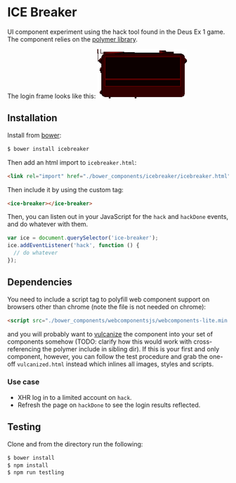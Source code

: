 # ICE Breaker

UI component experiment using the hack tool found in the Deus Ex 1 game. The component relies on the [polymer library](http://www.polymer-project.org/).

The login frame looks like this:
![frame!](https://github.com/clux/icebreaker/raw/master/dxice.png)

## Installation
Install from [bower](https://www.npmjs.com/package/bower):

```sh
$ bower install icebreaker
```

Then add an html import to `icebreaker.html`:

```html
<link rel="import" href="./bower_components/icebreaker/icebreaker.html">
```

Then include it by using the custom tag:

```html
<ice-breaker></ice-breaker>
```

Then, you can listen out in your JavaScript for the `hack` and `hackDone` events, and do whatever with them.

```js
var ice = document.querySelector('ice-breaker');
ice.addEventListener('hack', function () {
  // do whatever
});
```

## Dependencies
You need to include a script tag to polyfill web component support on browsers other than chrome (note the file is not needed on chrome):

```html
<script src="./bower_components/webcomponentsjs/webcomponents-lite.min.js"></script>
```

and you will probably want to [vulcanize](https://www.npmjs.com/package/vulcanize) the component into your set of components somehow (TODO: clarify how this would work with cross-referencing the polymer include in sibling dir). If this is your first and only component, however, you can follow the test procedure and grab the one-off `vulcanized.html` instead which inlines all images, styles and scripts.

### Use case

- XHR log in to a limited account on `hack`.
- Refresh the page on `hackDone` to see the login results reflected.

## Testing
Clone and from the directory run the following:

```sh
$ bower install
$ npm install
$ npm run testling
```
